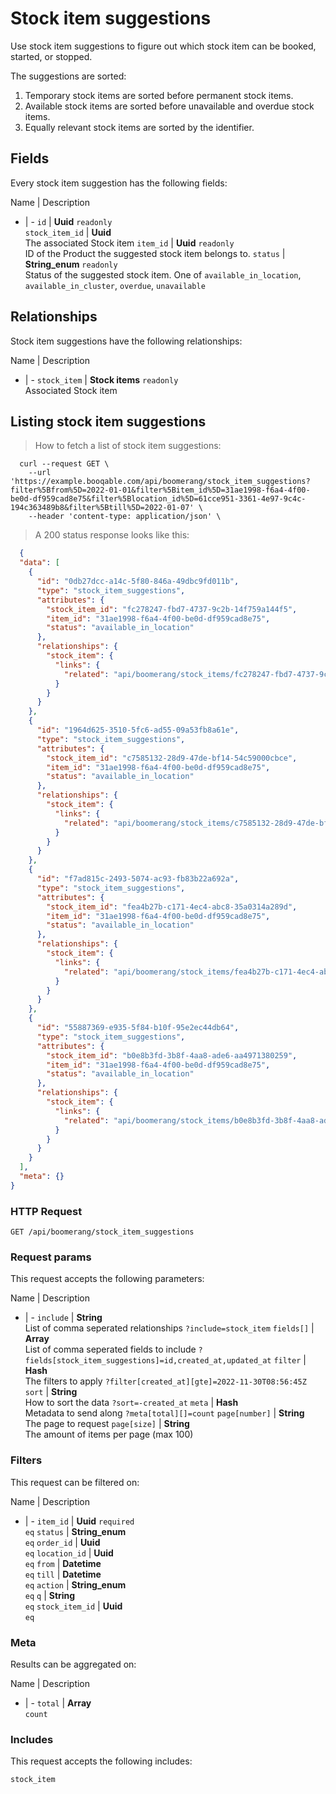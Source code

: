 # Stock item suggestions

Use stock item suggestions to figure out which stock item can be booked,
started, or stopped.

The suggestions are sorted:
  1. Temporary stock items are sorted before permanent stock items.
  2. Available stock items are sorted before unavailable and overdue stock items.
  3. Equally relevant stock items are sorted by the identifier.

## Fields
Every stock item suggestion has the following fields:

Name | Description
- | -
`id` | **Uuid** `readonly`<br>
`stock_item_id` | **Uuid** <br>The associated Stock item
`item_id` | **Uuid** `readonly`<br>ID of the Product the suggested stock item belongs to.
`status` | **String_enum** `readonly`<br>Status of the suggested stock item. One of `available_in_location`, `available_in_cluster`, `overdue`, `unavailable` 


## Relationships
Stock item suggestions have the following relationships:

Name | Description
- | -
`stock_item` | **Stock items** `readonly`<br>Associated Stock item


## Listing stock item suggestions



> How to fetch a list of stock item suggestions:

```shell
  curl --request GET \
    --url 'https://example.booqable.com/api/boomerang/stock_item_suggestions?filter%5Bfrom%5D=2022-01-01&filter%5Bitem_id%5D=31ae1998-f6a4-4f00-be0d-df959cad8e75&filter%5Blocation_id%5D=61cce951-3361-4e97-9c4c-194c363489b8&filter%5Btill%5D=2022-01-07' \
    --header 'content-type: application/json' \
```

> A 200 status response looks like this:

```json
  {
  "data": [
    {
      "id": "0db27dcc-a14c-5f80-846a-49dbc9fd011b",
      "type": "stock_item_suggestions",
      "attributes": {
        "stock_item_id": "fc278247-fbd7-4737-9c2b-14f759a144f5",
        "item_id": "31ae1998-f6a4-4f00-be0d-df959cad8e75",
        "status": "available_in_location"
      },
      "relationships": {
        "stock_item": {
          "links": {
            "related": "api/boomerang/stock_items/fc278247-fbd7-4737-9c2b-14f759a144f5"
          }
        }
      }
    },
    {
      "id": "1964d625-3510-5fc6-ad55-09a53fb8a61e",
      "type": "stock_item_suggestions",
      "attributes": {
        "stock_item_id": "c7585132-28d9-47de-bf14-54c59000cbce",
        "item_id": "31ae1998-f6a4-4f00-be0d-df959cad8e75",
        "status": "available_in_location"
      },
      "relationships": {
        "stock_item": {
          "links": {
            "related": "api/boomerang/stock_items/c7585132-28d9-47de-bf14-54c59000cbce"
          }
        }
      }
    },
    {
      "id": "f7ad815c-2493-5074-ac93-fb83b22a692a",
      "type": "stock_item_suggestions",
      "attributes": {
        "stock_item_id": "fea4b27b-c171-4ec4-abc8-35a0314a289d",
        "item_id": "31ae1998-f6a4-4f00-be0d-df959cad8e75",
        "status": "available_in_location"
      },
      "relationships": {
        "stock_item": {
          "links": {
            "related": "api/boomerang/stock_items/fea4b27b-c171-4ec4-abc8-35a0314a289d"
          }
        }
      }
    },
    {
      "id": "55887369-e935-5f84-b10f-95e2ec44db64",
      "type": "stock_item_suggestions",
      "attributes": {
        "stock_item_id": "b0e8b3fd-3b8f-4aa8-ade6-aa4971380259",
        "item_id": "31ae1998-f6a4-4f00-be0d-df959cad8e75",
        "status": "available_in_location"
      },
      "relationships": {
        "stock_item": {
          "links": {
            "related": "api/boomerang/stock_items/b0e8b3fd-3b8f-4aa8-ade6-aa4971380259"
          }
        }
      }
    }
  ],
  "meta": {}
}
```

### HTTP Request

`GET /api/boomerang/stock_item_suggestions`

### Request params

This request accepts the following parameters:

Name | Description
- | -
`include` | **String** <br>List of comma seperated relationships `?include=stock_item`
`fields[]` | **Array** <br>List of comma seperated fields to include `?fields[stock_item_suggestions]=id,created_at,updated_at`
`filter` | **Hash** <br>The filters to apply `?filter[created_at][gte]=2022-11-30T08:56:45Z`
`sort` | **String** <br>How to sort the data `?sort=-created_at`
`meta` | **Hash** <br>Metadata to send along `?meta[total][]=count`
`page[number]` | **String** <br>The page to request
`page[size]` | **String** <br>The amount of items per page (max 100)


### Filters

This request can be filtered on:

Name | Description
- | -
`item_id` | **Uuid** `required`<br>`eq`
`status` | **String_enum** <br>`eq`
`order_id` | **Uuid** <br>`eq`
`location_id` | **Uuid** <br>`eq`
`from` | **Datetime** <br>`eq`
`till` | **Datetime** <br>`eq`
`action` | **String_enum** <br>`eq`
`q` | **String** <br>`eq`
`stock_item_id` | **Uuid** <br>`eq`


### Meta

Results can be aggregated on:

Name | Description
- | -
`total` | **Array** <br>`count`


### Includes

This request accepts the following includes:

`stock_item`





